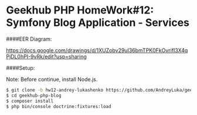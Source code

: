 Geekhub PHP HomeWork#12: Symfony Blog Application - Services
=

####EER Diagram:

https://docs.google.com/drawings/d/1XUZobv29uI36bmTPK0FkOvrifI3X4qPjDL0hPI-9vRk/edit?usp=sharing

####Setup:

Note: Before continue, install Node.js.

```bash
$ git clone -b hw12-andrey-lukashenko https://github.com/AndreyLuka/geekhub-php-blog.git
$ cd geekhub-php-blog
$ composer install
$ php bin/console doctrine:fixtures:load
``` 
